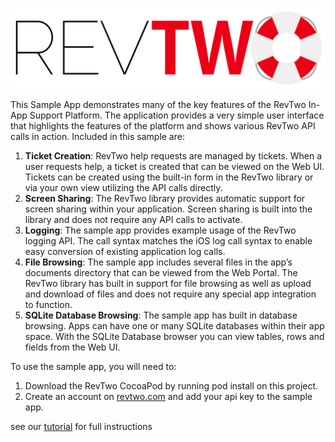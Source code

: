 ![RevTwo Logo](logo.png)

This Sample App demonstrates many of the key features of the RevTwo In-App Support Platform.   The application provides a very simple user interface that highlights the features of the platform and shows various RevTwo API calls in action.   Included in this sample are:

1. **Ticket Creation**:  RevTwo help requests are managed by tickets.   When a user requests help, a ticket is created that can be viewed on the Web UI.    Tickets can be created using the built-in form in the RevTwo library or via your own view utilizing the API calls directly.
2. **Screen Sharing**:  The RevTwo library provides automatic support for screen sharing within your application.   Screen sharing is built into the library and does not require any API calls to activate.  
3. **Logging**:   The sample app provides example usage of the RevTwo logging API.   The call syntax matches the iOS log call syntax to enable easy conversion of existing application log calls. 
4. **File Browsing**:  The sample app includes several files in the app’s documents directory that can be viewed from the Web Portal.   The RevTwo library has built in support for file browsing as well as upload and download of files and does not require any special app integration to function.
5. **SQLite Database Browsing**:  The sample app has built in database browsing.   Apps can have one or many SQLite databases within their app space. With the SQLite Database browser you can view tables, rows and fields from the Web UI.

To use the sample app, you will need to:
1. Download the RevTwo CocoaPod by running pod install on this project.
2. Create an account on [revtwo.com](http://revtwo.com/) and add your api key to the sample app.

see our [tutorial](http://revtwo.com/docs/index.php/tutorials/) for full instructions
